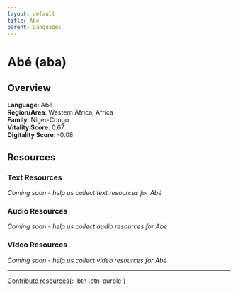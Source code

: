 ```yaml
---
layout: default
title: Abé
parent: Languages
---
```


# Abé (aba)

## Overview

**Language**: Abé  
**Region/Area**: Western Africa, Africa  
**Family**: Niger-Congo  
**Vitality Score**: 0.67  
**Digitality Score**: -0.08  

## Resources

### Text Resources
*Coming soon - help us collect text resources for Abé*

### Audio Resources
*Coming soon - help us collect audio resources for Abé*

### Video Resources
*Coming soon - help us collect video resources for Abé*

---

[Contribute resources](https://fairtrain.github.io/){: .btn .btn-purple }

